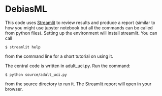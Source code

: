 # DebiasML

This code uses [Streamlit](streamlit.io) to review results and produce a report (similar to how you might use jupyter notebook but all the commands can be called from python files). Setting up the environment will install streamlit. You can call
```shell
$ streamlit help
```
from the command line for a short tutorial on using it.

The central code is written in adult_uci.py. Run the command:
```shell
$ python source/adult_uci.py
```
from the source directory to run it. The Streamlit report will open in your browser.
